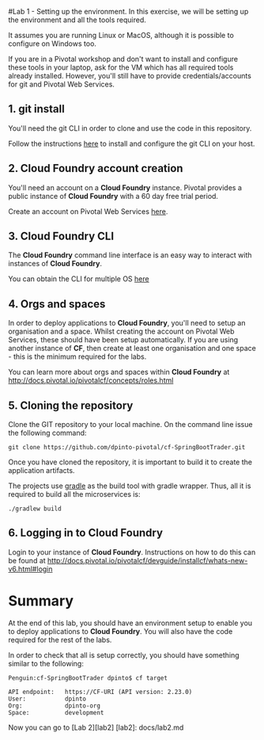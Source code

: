 #Lab 1 - Setting up the environment.
In this exercise, we will be setting up the environment and all the tools required.

It assumes you are running Linux or MacOS, although it is possible to configure on Windows too.

If you are in a Pivotal workshop and don't want to install and configure these tools in your laptop, ask for the VM which has all required tools already installed. However, you'll still have to provide credentials/accounts for git and Pivotal Web Services.

## 1. git install

You'll need the git CLI in order to clone and use the code in this repository.

Follow the instructions [here](https://help.github.com/articles/set-up-git/#platform-mac) to install and configure the git CLI on your host.

## 2. Cloud Foundry account creation

You'll need an account on a **Cloud Foundry** instance. Pivotal provides a public instance of **Cloud Foundry** with a 60 day free trial period.

Create an account on Pivotal Web Services [here](http://run.pivotal.io).

## 3. Cloud Foundry CLI

The **Cloud Foundry** command line interface is an easy way to interact with instances of **Cloud Foundry**.

You can obtain the CLI for multiple OS [here](https://github.com/cloudfoundry/cli)

## 4. Orgs and spaces

In order to deploy applications to **Cloud Foundry**, you'll need to setup an organisation and a space. Whilst creating the account on Pivotal Web Services, these should have been setup automatically. If you are using another instance of **CF**, then create at least one organisation and one space - this is the minimum required for the labs.

You can learn more about orgs and spaces within **Cloud Foundry** at http://docs.pivotal.io/pivotalcf/concepts/roles.html

## 5. Cloning the repository

Clone the GIT repository to your local machine. On the command line issue the following command:

```git clone https://github.com/dpinto-pivotal/cf-SpringBootTrader.git```

Once you have cloned the repository, it is important to build it to create the application artifacts.

The projects use [gradle](http://gradle.org) as the build tool with gradle wrapper. Thus, all it is required to build all the microservices is:

```
./gradlew build
```

## 6. Logging in to Cloud Foundry

Login to your instance of **Cloud Foundry**. Instructions on how to do this can be found at http://docs.pivotal.io/pivotalcf/devguide/installcf/whats-new-v6.html#login

# Summary

At the end of this lab, you should have an environment setup to enable you to deploy applications to **Cloud Foundry**. You will also have the code required for the rest of the labs.

In order to check that all is setup correctly, you should have something similar to the following:

```
Penguin:cf-SpringBootTrader dpinto$ cf target

API endpoint:   https://CF-URI (API version: 2.23.0)
User:           dpinto
Org:            dpinto-org
Space:          development
```

Now you can go to [Lab 2][lab2]
[lab2]: docs/lab2.md
